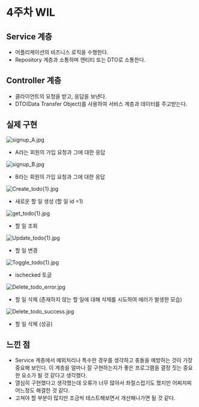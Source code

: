 # 4주차 WIL

## Service 계층
- 어플리케이션의 비즈니스 로직을 수행한다.
- Repository 계층과 소통하며 엔티티 또는 DTO로 소통한다.

## Controller 계층
- 클라이언트의 요청을 받고, 응답을 보낸다.
- DTO(Data Transfer Object)를 사용하여 서비스 계층과 데이터를 주고받는다.

## 실제 구현
![signup_A.jpg](signup_A.jpg)
- A라는 회원의 가입 요청과 그에 대한 응답

![signup_B.jpg](signup_B.jpg)
- B라는 회원의 가입 요청과 그에 대한 응답

![Create_todo{1}.jpg](Create_todo%7B1%7D.jpg)
- 새로운 할 일 생성 (할 일 id =1)

![get_todo{1}.jpg](get_todo%7B1%7D.jpg)
- 할 일 조회

![Update_todo{1}.jpg](Update_todo%7B1%7D.jpg)
- 할 일 변경

![Toggle_todo{1}.jpg](Toggle_todo%7B1%7D.jpg)
- ischecked 토글

![Delete_todo_error.jpg](Delete_todo_error.jpg)
- 할 일 삭제 (존재하지 않는 할 일에 대해 삭제를 시도하여 에러가 발생한 모습)

![Delete_todo_success.jpg](Delete_todo_success.jpg)
- 할 일 삭제 (성공)

## 느낀 점
- Service 계층에서 예외처리나 특수한 경우를 생각하고 충돌을 예방하는 것이 가장 중요해 보인다. 이 계층을 얼마나 잘 구현하는지가 좋은 프로그램을 결정 짓는 중요한 요소가 될 것 같다고 생각했다.
- 열심히 구현했다고 생각했는데 오류가 너무 많아서 좌절스럽기도 했지만 어찌저찌 어느정도 해결한 것 같다.
- 고쳐야 할 부분이 많지만 조금씩 테스트해보면서 개선해나가면 될 것 같다.